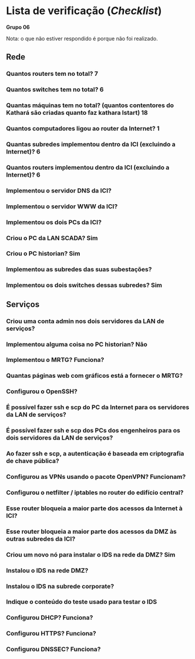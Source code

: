 # Lista de verificação (*Checklist*)

**Grupo 06**

Nota: o que não estiver respondido é porque não foi realizado.

## Rede

### Quantos routers tem no total? 7

### Quantos switches tem no total? 6

### Quantas máquinas tem no total? (quantos contentores do Kathará são criadas quanto faz kathara lstart) 18

### Quantos computadores ligou ao router da Internet? 1

### Quantas subredes implementou dentro da ICI (excluindo a Internet)? 6

### Quantos routers implementou dentro da ICI (excluindo a Internet)? 6

### Implementou o servidor DNS da ICI?

### Implementou o servidor WWW da ICI?

### Implementou os dois PCs da ICI?

### Criou o PC da LAN SCADA? Sim

### Criou o PC historian? Sim

### Implementou as subredes das suas subestações?

### Implementou os dois switches dessas subredes? Sim

## Serviços

### Criou uma conta admin nos dois servidores da LAN de serviços?

### Implementou alguma coisa no PC historian? Não

### Implementou o MRTG? Funciona?

### Quantas páginas web com gráficos está a fornecer o MRTG?

### Configurou o OpenSSH?

### É possível fazer ssh e scp do PC da Internet para os servidores da LAN de serviços?

### É possível fazer ssh e scp dos PCs dos engenheiros para os dois servidores da LAN de serviços?

### Ao fazer ssh e scp, a autenticação é baseada em criptografia de chave pública?

### Configurou as VPNs usando o pacote OpenVPN? Funcionam?

### Configurou o netfilter / iptables no router do edifício central?

### Esse router bloqueia a maior parte dos acessos da Internet à ICI?

### Esse router bloqueia a maior parte dos acessos da DMZ às outras subredes da ICI?

### Criou um novo nó para instalar o IDS na rede da DMZ? Sim

### Instalou o IDS na rede DMZ?

### Instalou o IDS na subrede corporate?

### Indique o conteúdo do teste usado para testar o IDS

### Configurou DHCP? Funciona?

### Configurou HTTPS? Funciona?

### Configurou DNSSEC? Funciona?
